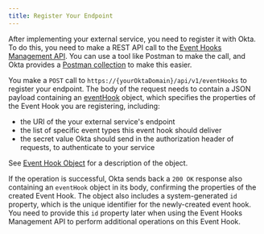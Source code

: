 ```yaml
---
title: Register Your Endpoint
---
```


After implementing your external service, you need to register it with Okta. To do this, you need to make a REST API call to the [Event Hooks Management API](/docs/reference/api/event-hooks/). You can use a tool like Postman to make the call, and Okta provides a [Postman collection](/docs/reference/api/event-hooks/#getting-started) to make this easier.

You make a `POST` call to `https://{yourOktaDomain}/api/v1/eventHooks` to register your endpoint. The body of the request needs to contain a JSON payload containing an [eventHook](/docs/reference/api/event-hooks/#event-hook-object) object, which specifies the properties of the Event Hook you are registering, including:

 - the URI of the your external service's endpoint
 - the list of specific event types this event hook should deliver
 - the secret value Okta should send in the authorization header of requests, to authenticate to your service

See [Event Hook Object](/docs/reference/api/event-hooks/#event-hook-object) for a description of the object.

If the operation is successful, Okta sends back a `200 OK` response also containing an `eventHook` object in its body, confirming the properties of the created Event Hook. The object also includes a system-generated `id` property, which is the unique identifier for the newly-created event hook. You need to provide this `id` property later when using the Event Hooks Management API to perform additional operations on this Event Hook.

<NextSectionLink/>

